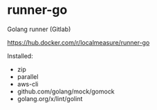 # runner-go
Golang runner (Gitlab)

https://hub.docker.com/r/localmeasure/runner-go

Installed:
- zip
- parallel
- aws-cli
- github.com/golang/mock/gomock
- golang.org/x/lint/golint
